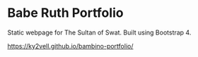# Babe Ruth Portfolio

Static webpage for The Sultan of Swat. Built using Bootstrap 4.

https://ky2vell.github.io/bambino-portfolio/

